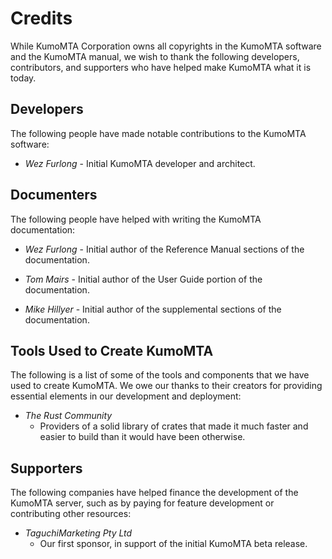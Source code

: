 # Credits

While KumoMTA Corporation owns all copyrights in the KumoMTA software and the KumoMTA manual, we wish to thank the following developers, contributors, and supporters who have helped make KumoMTA what it is today.

## Developers

The following people have made notable contributions to the KumoMTA software:

* *Wez Furlong* - Initial KumoMTA developer and architect.

## Documenters

The following people have helped with writing the KumoMTA documentation:

* *Wez Furlong* - Initial author of the Reference Manual sections of the documentation.

* *Tom Mairs* - Initial author of the User Guide portion of the documentation.

* *Mike Hillyer* - Initial author of the supplemental sections of the documentation.

## Tools Used to Create KumoMTA

The following is a list of some of the tools and components that we have used
to create KumoMTA. We owe our thanks to their creators for providing essential
elements in our development and deployment:

* *The Rust Community*
    * Providers of a solid library of crates that made it much faster and easier to build than it would have been otherwise.

## Supporters

The following companies have helped finance the development of the KumoMTA server, such as by paying for feature development or contributing other resources:

* *TaguchiMarketing Pty Ltd*
    * Our first sponsor, in support of the initial KumoMTA beta release.
